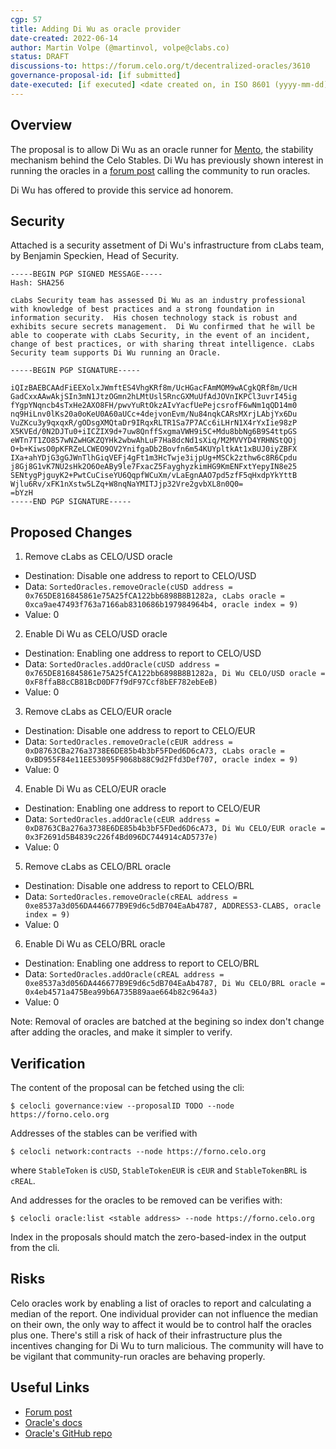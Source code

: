 ```yaml
---
cgp: 57
title: Adding Di Wu as oracle provider
date-created: 2022-06-14
author: Martin Volpe (@martinvol, volpe@clabs.co)
status: DRAFT
discussions-to: https://forum.celo.org/t/decentralized-oracles/3610
governance-proposal-id: [if submitted]
date-executed: [if executed] <date created on, in ISO 8601 (yyyy-mm-dd) format>
---
```

## Overview

The proposal is to allow Di Wu as an oracle runner for [Mento](https://docs.celo.org/celo-codebase/protocol/stability/doto#what-is-mento), the stability mechanism behind the Celo Stables. Di Wu has previously shown interest in running the oracles in a [forum post](https://forum.celo.org/t/decentralized-oracles/3610/2) calling the community to run oracles.

Di Wu has offered to provide this service ad honorem.

## Security

Attached is a security assetment of Di Wu's infrastructure from cLabs team, by Benjamin Speckien, Head of Security.

```
-----BEGIN PGP SIGNED MESSAGE-----
Hash: SHA256

cLabs Security team has assessed Di Wu as an industry professional with knowledge of best practices and a strong foundation in information security.  His chosen technology stack is robust and exhibits secure secrets management.  Di Wu confirmed that he will be able to cooperate with cLabs Security, in the event of an incident, change of best practices, or with sharing threat intelligence. cLabs Security team supports Di Wu running an Oracle.

-----BEGIN PGP SIGNATURE-----

iQIzBAEBCAAdFiEEXolxJWmftES4VhgKRf8m/UcHGacFAmMOM9wACgkQRf8m/UcH
GadCxxAAwAkjSIn3mN1JtzOGmn2hLMtUsl5RncGXMuUfAdJOVnIKPCl3uvrI45ig
fYgpYNqncb4sTxHe2AXO8FH/pwvYuRtOkzAIvYacfUePejcsrofF6wNm1qQD14m0
nq9HiLnv0lKs20a0oKeU0A60aUCc+4dejvonEvm/Nu84nqkCARsMXrjLAbjYx6Du
VuZKcu3y9qxqxR/gODsgXMQtaDr9IRqxRLTR1Sa7P7ACc6iLHrN1X4rYxIie98zP
X5KVEd/0N2DJTu0+iICZIX9d+7uw8QnffSxgmaVWH9i5C+Mdu8bbNg6B9S4ttpGS
eWTn7T1ZO857wNZwHGKZQYHk2wbwAhLuF7Ha8dcNd1sXiq/M2MVVYD4YRHNStQOj
O+b+KiwsO0pKFRZeLCWEO9OV2YnifgaDb2Bovfn6m54KUYpltkAt1xBUJ0iyZBFX
IXa+ahYDjG3gGJWnTlhGiqVEFj4gFt1m3HcTwje3ijpUg+MSCk2zthw6c8R6Cpdu
j8Gj8G1vK7NU2sHk2O6OeABy9le7FxacZ5FayghyzkimHG9KmENFxtYepyIN8e25
SENtygPjguyK2+PwtCuCiseYU6QqpfWCuXm/vLaEgnAAO7pd5zfF5qHxdpYkYttB
Wjlu6Rv/xFK1nXstw5LZq+W8nqNaYMITJjp32Vre2gvbXL8n0Q0=
=bYzH
-----END PGP SIGNATURE-----
```

## Proposed Changes

1. Remove cLabs as CELO/USD oracle
  - Destination: Disable one address to report to CELO/USD
  - Data: `SortedOracles.removeOracle(cUSD address = 0x765DE816845861e75A25fCA122bb6898B8B1282a, cLabs oracle = 0xca9ae47493f763a7166ab8310686b197984964b4, oracle index = 9)`
  - Value: 0
2. Enable Di Wu as CELO/USD oracle
  - Destination: Enabling one address to report to CELO/USD
  - Data: `SortedOracles.addOracle(cUSD address = 0x765DE816845861e75A25fCA122bb6898B8B1282a, Di Wu CELO/USD oracle = 0xF8ffaB8cCB81BcD0DF7f9dF97Ccf8bEF782ebEeB)`
  - Value: 0
3. Remove cLabs as CELO/EUR oracle
  - Destination: Disable one address to report to CELO/EUR
  - Data: `SortedOracles.removeOracle(cEUR address = 0xD8763CBa276a3738E6DE85b4b3bF5FDed6D6cA73, cLabs oracle = 0xBD955F84e11EE53095F9068b88C9d2Ffd3Def707, oracle index = 9)`
  - Value: 0
4. Enable Di Wu as CELO/EUR oracle
  - Destination: Enabling one address to report to CELO/EUR
  - Data: `SortedOracles.addOracle(cEUR address = 0xD8763CBa276a3738E6DE85b4b3bF5FDed6D6cA73, Di Wu CELO/EUR oracle = 0x3F2691d5B4839c226f4Bd096DC744914cAD5737e)`
  - Value: 0
5. Remove cLabs as CELO/BRL oracle
  - Destination: Disable one address to report to CELO/BRL
  - Data: `SortedOracles.removeOracle(cREAL address = 0xe8537a3d056DA446677B9E9d6c5dB704EaAb4787, ADDRESS3-CLABS, oracle index = 9)`
  - Value: 0
6. Enable Di Wu as CELO/BRL oracle
  - Destination: Enabling one address to report to CELO/BRL
  - Data: `SortedOracles.addOracle(cREAL address = 0xe8537a3d056DA446677B9E9d6c5dB704EaAb4787, Di Wu CELO/BRL oracle = 0x4eb4571a475Bea99b6A735B89aae664b82c964a3)`
  - Value: 0

Note: Removal of oracles are batched at the begining so index don't change after adding the oracles, and make it simpler to verify.
## Verification

The content of the proposal can be fetched using the cli:

`$ celocli governance:view --proposalID TODO --node https://forno.celo.org`

Addresses of the stables can be verified with

`$ celocli network:contracts --node https://forno.celo.org`

where `StableToken` is `cUSD`, `StableTokenEUR` is `cEUR` and `StableTokenBRL` is `cREAL`.

And addresses for the oracles to be removed can be verifies with:

`$ celocli oracle:list <stable address> --node https://forno.celo.org`

Index in the proposals should match the zero-based-index in the output from the cli.

## Risks

Celo oracles work by enabling a list of oracles to report and calculating a median of the report. One individual provider can not influence the median on their own, the only way to affect it would be to control half the oracles plus one.
There's still a risk of hack of their infrastructure plus the incentives changing for Di Wu to turn malicious. The community will have to be vigilant that community-run oracles are behaving properly.

## Useful Links
- [Forum post](https://forum.celo.org/t/decentralized-oracles/3610/2)
- [Oracle's docs](https://docs.celo.org/celo-codebase/protocol/stability/oracles)
- [Oracle's GitHub repo](https://github.com/celo-org/celo-oracle)
